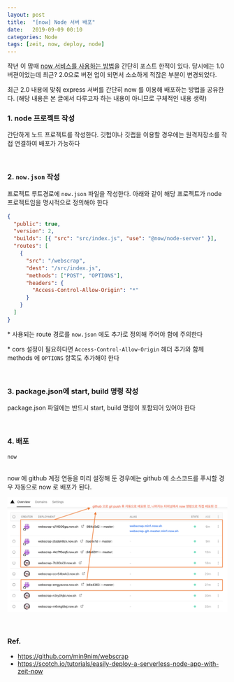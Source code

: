 ```yaml
---
layout: post
title:  "[now] Node 서버 배포"
date:   2019-09-09 00:10
categories: Node
tags: [zeit, now, deploy, node]
---
```

작년 이 맘때 [now 서비스를 사용하는 방법](/2018/10/zeit-now/)을 간단히 포스트 한적이 있다. 당시에는 1.0 버젼이었는데 최근? 2.0으로 버젼 업이 되면서 소소하게 적잖은 부분이 변경되었다.

최근 2.0 내용에 맞춰 express 서버를 간단히 now 를 이용해 배포하는 방법을 공유한다. (해당 내용은 본 글에서 다루고자 하는 내용이 아니므로 구체적인 내용 생략)
 
<br>

### 1\. node 프로젝트 작성
간단하게 노드 프로젝트를 작성한다. 깃헙이나 깃랩을 이용할 경우에는 원격저장소를 작접 연결하여 배포가 가능하다

<br>

### 2\. `now.json` 작성
프로젝트 루트경로에 `now.json` 파일을 작성한다. 아래와 같이 해당 프로젝트가 node 프로젝트임을 명시적으로 정의해야 한다
```json
{
  "public": true,
  "version": 2,
  "builds": [{ "src": "src/index.js", "use": "@now/node-server" }],
  "routes": [
    {
      "src": "/webscrap",
      "dest": "/src/index.js",
      "methods": ["POST", "OPTIONS"],
      "headers": {
        "Access-Control-Allow-Origin": "*"
      }
    }
  ]
}
```
\* 사용되는 route 경로를 `now.json` 에도 추가로 정의해 주어야 함에 주의한다

\* cors 설정이 필요하다면 `Access-Control-Allow-Origin` 헤더 추가와 함께 methods 에 `OPTIONS` 항목도 추가해야 한다

<br>

### 3\. package.json에 start, build 명령 작성
package.json 파일에는 반드시 start, build 명령이 포함되어 있어야 한다

<br>

### 4\. 배포
```
now
```
<br>
now 에 github 계정 연동을 미리 설정해 둔 경우에는 github 에 소스코드를 푸시할 경우 자동으로 now 로 배포가 된다.

![](/images/now-deploy.png)

<br>

### Ref.
- https://github.com/min9nim/webscrap
- https://scotch.io/tutorials/easily-deploy-a-serverless-node-app-with-zeit-now


